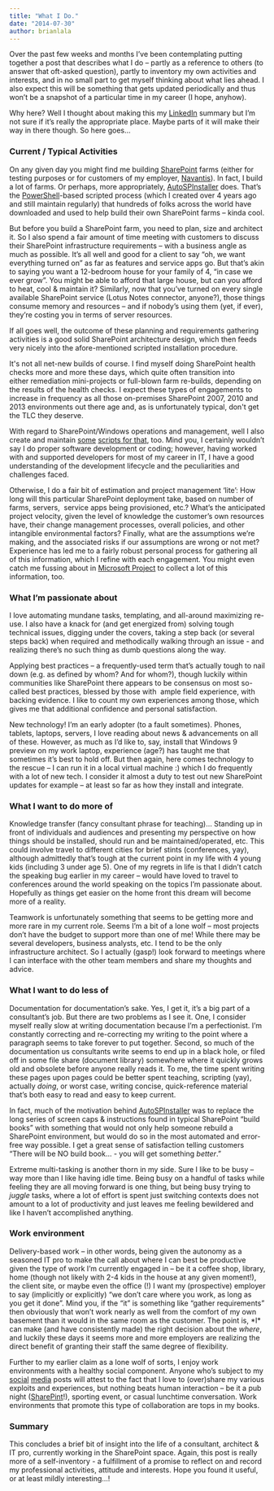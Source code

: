 ```yaml
---
title: "What I Do."
date: "2014-07-30"
author: brianlala
---
```


Over the past few weeks and months I’ve been contemplating putting together a post that describes what I do – partly as a reference to others (to answer that oft-asked question), partly to inventory my own activities and interests, and in no small part to get myself thinking about what lies ahead. I also expect this will be something that gets updated periodically and thus won’t be a snapshot of a particular time in my career (I hope, anyhow).

Why here? Well I thought about making this my [LinkedIn](http://www.linkedin.com/in/brianlalancette) summary but I’m not sure if it’s really the appropriate place. Maybe parts of it will make their way in there though. So here goes…

### Current / Typical Activities

On any given day you might find me building [SharePoint](http://sharepoint.microsoft.com) farms (either for testing purposes or for customers of my employer, [Navantis](http://www.navantis.com)). In fact, I build a lot of farms. Or perhaps, more appropriately, [AutoSPInstaller](http://autospinstaller.codeplex.com/) does. That’s the [PowerShell](http://technet.microsoft.com/en-us/library/hh857337.aspx)\-based scripted process (which I created over 4 years ago and still maintain regularly) that hundreds of folks across the world have downloaded and used to help build their own SharePoint farms – kinda cool.

But before you build a SharePoint farm, you need to plan, size and architect it. So I also spend a fair amount of time meeting with customers to discuss their SharePoint infrastructure requirements – with a business angle as much as possible. It’s all well and good for a client to say “oh, we want everything turned on” as far as features and service apps go. But that’s akin to saying you want a 12-bedroom house for your family of 4, “in case we ever grow”. You might be able to afford that large house, but can you afford to heat, cool & maintain it? Similarly, now that you’ve turned on every single available SharePoint service (Lotus Notes connector, anyone?), those things consume memory and resources – and if nobody’s using them (yet, if ever), they’re costing you in terms of server resources.

If all goes well, the outcome of these planning and requirements gathering activities is a good solid SharePoint architecture design, which then feeds very nicely into the afore-mentioned scripted installation procedure.

It's not all net-new builds of course. I find myself doing SharePoint health checks more and more these days, which quite often transition into either remediation mini-projects or full-blown farm re-builds, depending on the results of the health checks. I expect these types of engagements to increase in frequency as all those on-premises SharePoint 2007, 2010 and 2013 environments out there age and, as is unfortunately typical, don't get the TLC they deserve.

With regard to SharePoint/Windows operations and management, well I also create and maintain [some](http://gallery.technet.microsoft.com/site/search?f%5B0%5D.Type=User&f%5B0%5D.Value=Brianlala) [scripts for that](http://autospsourcebuilder.codeplex.com/), too. Mind you, I certainly wouldn’t say I do proper software development or coding; however, having worked with and supported developers for most of my career in IT, I have a good understanding of the development lifecycle and the peculiarities and challenges faced.

Otherwise, I do a fair bit of estimation and project management ‘lite’: How long will this particular SharePoint deployment take, based on number of farms, servers,  service apps being provisioned, etc.? What’s the anticipated project velocity, given the level of knowledge the customer’s own resources have, their change management processes, overall policies, and other intangible environmental factors? Finally, what are the assumptions we’re making, and the associated risks if our assumptions are wrong or not met? Experience has led me to a fairly robust personal process for gathering all of this information, which I refine with each engagement. You might even catch me fussing about in [Microsoft Project](http://technet.microsoft.com/en-us/library/hh857337.aspx) to collect a lot of this information, too.

### What I’m passionate about

I love automating mundane tasks, templating, and all-around maximizing re-use. I also have a knack for (and get energized from) solving tough technical issues, digging under the covers, taking a step back (or several steps back) when required and methodically walking through an issue - and realizing there’s no such thing as dumb questions along the way.

Applying best practices – a frequently-used term that’s actually tough to nail down (e.g. as defined by whom? And for whom?), though luckily within communities like SharePoint there appears to be consensus on most so-called best practices, blessed by those with  ample field experience, with backing evidence. I like to count my own experiences among those, which gives me that additional confidence and personal satisfaction.

New technology! I’m an early adopter (to a fault sometimes). Phones, tablets, laptops, servers, I love reading about news & advancements on all of these. However, as much as I’d like to, say, install that Windows 9 preview on my work laptop, experience (age?) has taught me that sometimes it’s best to hold off. But then again, here comes technology to the rescue – I can run it in a local virtual machine :) which I do frequently with a lot of new tech. I consider it almost a duty to test out new SharePoint updates for example – at least so far as how they install and integrate.

### What I want to do more of

Knowledge transfer (fancy consultant phrase for teaching)… Standing up in front of individuals and audiences and presenting my perspective on how things should be installed, should run and be maintained/operated, etc. This could involve travel to different cities for brief stints (conferences, yay), although admittedly that’s tough at the current point in my life with 4 young kids (including 3 under age 5). One of my regrets in life is that I didn’t catch the speaking bug earlier in my career – would have loved to travel to conferences around the world speaking on the topics I’m passionate about. Hopefully as things get easier on the home front this dream will become more of a reality.

Teamwork is unfortunately something that seems to be getting more and more rare in my current role. Seems I’m a bit of a lone wolf – most projects don’t have the budget to support more than one of me! While there may be several developers, business analysts, etc. I tend to be the only infrastructure architect. So I actually (gasp!) look forward to meetings where I can interface with the other team members and share my thoughts and advice.

### What I want to do less of

Documentation for documentation’s sake. Yes, I get it, it’s a big part of a consultant’s job. But there are two problems as I see it. One, I consider myself really slow at writing documentation because I’m a perfectionist. I’m constantly correcting and re-correcting my writing to the point where a paragraph seems to take forever to put together. Second, so much of the documentation us consultants write seems to end up in a black hole, or filed off in some file share (document library) somewhere where it quickly grows old and obsolete before anyone really reads it. To me, the time spent writing these pages upon pages could be better spent teaching, scripting (yay), actually _doing_, or worst case, writing concise, quick-reference material that’s both easy to read and easy to keep current.

In fact, much of the motivation behind [AutoSPInstaller](http://autospinstaller.codeplex.com/) was to replace the long series of screen caps & instructions found in typical SharePoint “build books” with something that would not only help someone rebuild a SharePoint environment, but would do so in the most automated and error-free way possible. I get a great sense of satisfaction telling customers “There will be NO build book… <dramatic pause> - you will get something _better_.”

Extreme multi-tasking is another thorn in my side. Sure I like to be busy – way more than I like having idle time. Being busy on a handful of tasks while feeling they are all moving forward is one thing, but being busy trying to _juggle_ tasks, where a lot of effort is spent just switching contexts does not amount to a lot of productivity and just leaves me feeling bewildered and like I haven’t accomplished anything.

### Work environment

Delivery-based work – in other words, being given the autonomy as a seasoned IT pro to make the call about where I can best be productive given the type of work I’m currently engaged in – be it a coffee shop, library, home (though not likely with 2-4 kids in the house at any given moment!), the client site, or maybe even the office (!) I want my (prospective) employer to say (implicitly or explicitly) “we don’t care where you work, as long as you get it done”. Mind you, if the “it” is something like “gather requirements” then obviously that won’t work nearly as well from the comfort of my own basement than it would in the same room as the customer. The point is, \*I\* can make (and have consistently made) the right decision about the _where_, and luckily these days it seems more and more employers are realizing the direct benefit of granting their staff the same degree of flexibility.

Further to my earlier claim as a lone wolf of sorts, I enjoy work environments with a healthy social component. Anyone who’s subject to my [social](https://twitter.com/brianlala) [media](http://www.linkedin.com/in/brianlalancette) posts will attest to the fact that I love to (over)share my various exploits and experiences, but nothing beats human interaction – be it a pub night ([SharePint](https://www.nothingbutsharepoint.com/sites/eusp/pages/what-is-sharepint,-anyway.aspx)!), sporting event, or casual lunchtime conversation. Work environments that promote this type of collaboration are tops in my books.

### Summary

This concludes a brief bit of insight into the life of a consultant, architect & IT pro, currently working in the SharePoint space. Again, this post is really more of a self-inventory - a fulfillment of a promise to reflect on and record my professional activities, attitude and interests. Hope you found it useful, or at least mildly interesting…!
